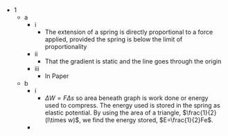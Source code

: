 - 1
	- a
		- i
			- The extension of a spring is directly proportional to a force applied, provided the spring is below the limit of proportionality
		- ii
			- That the gradient is static and the line goes through the origin
		- iii
			- In Paper
	- b
		- i
			- $\Delta W = F\Delta s$ so area beneath graph is work done or energy used to compress. The energy used is stored in the spring as elastic potential. By using the area of a triangle, $\frac{1}{2}(l\times w)$, we find the energy stored, $E=\frac{1}{2}Fe$.
		- 
